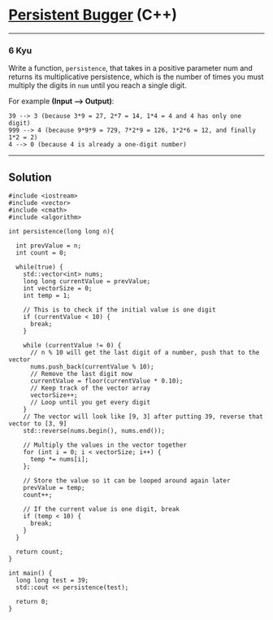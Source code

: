 # [Persistent Bugger](https://www.codewars.com/kata/55bf01e5a717a0d57e0000ec) (C++)

---

### 6 Kyu

Write a function, `persistence`, that takes in a positive parameter num and returns its multiplicative persistence, which is the number of times you must multiply the digits in `num` until you reach a single digit.

For example **(Input --> Output)**:

```
39 --> 3 (because 3*9 = 27, 2*7 = 14, 1*4 = 4 and 4 has only one digit)
999 --> 4 (because 9*9*9 = 729, 7*2*9 = 126, 1*2*6 = 12, and finally 1*2 = 2)
4 --> 0 (because 4 is already a one-digit number)
```

---

## Solution

```
#include <iostream>
#include <vector>
#include <cmath>
#include <algorithm>

int persistence(long long n){
  
  int prevValue = n;
  int count = 0;
  
  while(true) {
    std::vector<int> nums;
    long long currentValue = prevValue;           
    int vectorSize = 0;
    int temp = 1;
    
    // This is to check if the initial value is one digit
    if (currentValue < 10) {
      break;
    }    

    while (currentValue != 0) {
      // n % 10 will get the last digit of a number, push that to the vector
      nums.push_back(currentValue % 10);
      // Remove the last digit now
      currentValue = floor(currentValue * 0.10);
      // Keep track of the vector array
      vectorSize++;
      // Loop until you get every digit
    }
    // The vector will look like [9, 3] after putting 39, reverse that vector to [3, 9]
    std::reverse(nums.begin(), nums.end());
  
    // Multiply the values in the vector together
    for (int i = 0; i < vectorSize; i++) {
      temp *= nums[i];
    };
    
    // Store the value so it can be looped around again later
    prevValue = temp;
    count++;
    
    // If the current value is one digit, break
    if (temp < 10) {
      break;
    }
  }
  
  return count;
}

int main() {
  long long test = 39;
  std::cout << persistence(test);

  return 0;
}
```